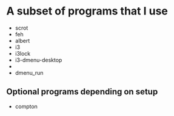 # A subset of programs that I use

- scrot
- feh
- albert
- i3
- i3lock
- i3-dmenu-desktop
- 
- dmenu_run

## Optional programs depending on setup

- compton
